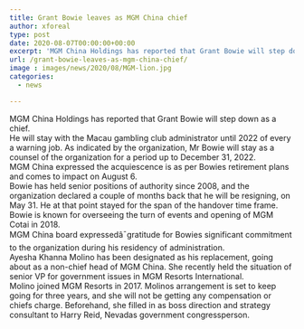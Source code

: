 ```yaml
---
title: Grant Bowie leaves as MGM China chief
author: xforeal 
type: post
date: 2020-08-07T00:00:00+00:00
excerpt: 'MGM China Holdings has reported that Grant Bowie will step down as a chief director '
url: /grant-bowie-leaves-as-mgm-china-chief/
image : images/news/2020/08/MGM-lion.jpg
categories:
  - news

---
```

<p class="paragraph" style="margin: 0cm; margin-bottom: .0001pt; vertical-align: baseline;">
  <span class="normaltextrun">MGM China Holdings has reported that Grant Bowie will step down as a chief. </span>
</p>

<p class="paragraph" style="margin: 0cm; margin-bottom: .0001pt; vertical-align: baseline;">
  <span class="normaltextrun" />
</p>

<p class="paragraph" style="margin: 0cm; margin-bottom: .0001pt; vertical-align: baseline;">
  <span class="normaltextrun">He will stay with the Macau gambling club administrator until 2022 of every a warning job. As indicated by the organization, Mr Bowie will stay as a counsel of the organization for a period up to December 31, 2022. </span>
</p>

<p class="paragraph" style="margin: 0cm; margin-bottom: .0001pt; vertical-align: baseline;">
  <span class="normaltextrun" />
</p>

<p class="paragraph" style="margin: 0cm; margin-bottom: .0001pt; vertical-align: baseline;">
  <span class="normaltextrun">MGM China expressed the acquiescence is as per Bowies retirement plans and comes to impact on August 6. </span><span data-ccp-props="{" style="user-select: text; -webkit-user-drag: none; -webkit-tap-highlight-color: transparent;" />
</p>

<p class="paragraph" style="margin: 0cm; margin-bottom: .0001pt; vertical-align: baseline;">
  <span style="font-size: 9.0pt; font-family: 'Segoe UI',sans-serif;" />
</p>

<p class="paragraph" style="margin: 0cm; margin-bottom: .0001pt; vertical-align: baseline; user-select: text; -webkit-user-drag: none; -webkit-tap-highlight-color: transparent; overflow-wrap: break-word;">
  <span data-contrast="auto" style="user-select: text; -webkit-user-drag: none; -webkit-tap-highlight-color: transparent; font-variant-ligatures: none !important;" xml:lang="EN-GB"><span style="user-select: text; -webkit-user-drag: none; -webkit-tap-highlight-color: transparent; background-color: inherit;"><span class="normaltextrun">Bowie has held senior positions of authority since 2008, and the organization declared a couple of months back that he will be resigning, on May 31. He at that point stayed for the span of the handover time frame. </span></span></span><span data-ccp-props="{" style="user-select: text; -webkit-user-drag: none; -webkit-tap-highlight-color: transparent;"><span class="eop" /></span>
</p>

<p class="paragraph" style="margin: 0cm; margin-bottom: .0001pt; vertical-align: baseline;">
  <span style="font-size: 9.0pt; font-family: 'Segoe UI',sans-serif;" />
</p>

<p class="paragraph" style="margin: 0cm; margin-bottom: .0001pt; vertical-align: baseline; user-select: text; -webkit-user-drag: none; -webkit-tap-highlight-color: transparent; overflow-wrap: break-word;">
  <span data-contrast="auto" style="user-select: text; -webkit-user-drag: none; -webkit-tap-highlight-color: transparent; font-variant-ligatures: none !important;" xml:lang="EN-GB"><span style="user-select: text; -webkit-user-drag: none; -webkit-tap-highlight-color: transparent; background-color: inherit;"><span class="normaltextrun">Bowie is known for overseeing the turn of events and opening of MGM </span></span><span style="user-select: text; -webkit-user-drag: none; -webkit-tap-highlight-color: transparent; border-bottom: transparent; background-color: inherit; background-position-x: 0%; background-position-y: 100%;">Cotai </span><span style="user-select: text; -webkit-user-drag: none; -webkit-tap-highlight-color: transparent; background-color: inherit;">in 2018. </span></span>
</p>

<p class="paragraph" style="margin: 0cm; margin-bottom: .0001pt; vertical-align: baseline;">
  <span class="normaltextrun" />
</p>

<p class="paragraph" style="margin: 0cm; margin-bottom: .0001pt; vertical-align: baseline;">
  <span class="normaltextrun">MGM China board expressedâ¯gratitude for Bowies significant commitment to the organization during his residency of administration. </span><span data-ccp-props="{" style="user-select: text; -webkit-user-drag: none; -webkit-tap-highlight-color: transparent;" />
</p>

<p class="paragraph" style="margin: 0cm; margin-bottom: .0001pt; vertical-align: baseline;" />

<p class="paragraph" style="margin: 0cm; margin-bottom: .0001pt; vertical-align: baseline;">
  <span class="normaltextrun">Ayesha Khanna Molino has been designated as his replacement, going about as a non-chief head of MGM China. She recently held the situation of senior VP for government issues in MGM Resorts International. </span>
</p>

<p class="paragraph" style="margin: 0cm; margin-bottom: .0001pt; vertical-align: baseline;">
  <span class="normaltextrun" />
</p>

<p class="paragraph" style="margin: 0cm; margin-bottom: .0001pt; vertical-align: baseline;">
  <span class="normaltextrun">Molino joined MGM Resorts in 2017. Molinos arrangement is set to keep going for three </span><span data-contrast="auto" style="user-select: text; -webkit-user-drag: none; -webkit-tap-highlight-color: transparent; font-variant-ligatures: none !important;" xml:lang="EN-GB"><span style="user-select: text; -webkit-user-drag: none; -webkit-tap-highlight-color: transparent; background-color: inherit;">years, and she </span></span><span data-contrast="auto" style="user-select: text; -webkit-user-drag: none; -webkit-tap-highlight-color: transparent; font-variant-ligatures: none !important;" xml:lang="EN-GB"><span style="user-select: text; -webkit-user-drag: none; -webkit-tap-highlight-color: transparent; background-color: inherit;">will not be getting any compensation or chiefs charge. Beforehand, she filled in as boss direction and strategy consultant to Harry Reid, Nevadas government congressperson. </span></span>
</p>